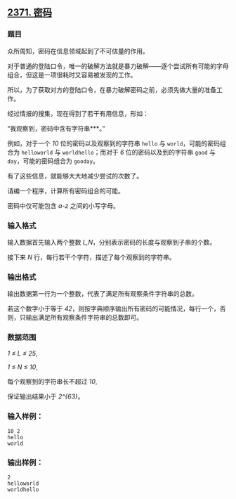 ## [2371. 密码](https://www.acwing.com/problem/content/2373/)

### 题目

众所周知，密码在信息领域起到了不可估量的作用。

对于普通的登陆口令，唯一的破解方法就是暴力破解——逐个尝试所有可能的字母组合，但这是一项很耗时又容易被发现的工作。

所以，为了获取对方的登陆口令，在暴力破解密码之前，必须先做大量的准备工作。

经过情报的搜集，现在得到了若干有用信息，形如：

“我观察到，密码中含有字符串***。”

例如，对于一个 *10* 位的密码以及观察到的字符串 `hello` 与 `world`，可能的密码组合为 `helloworld` 与 `worldhello`；而对于 *6* 位的密码以及到的字符串 `good` 与 `day`，可能的密码组合为 `gooday`。

有了这些信息，就能够大大地减少尝试的次数了。

请编一个程序，计算所有密码组合的可能。

密码中仅可能包含 *a-z* 之间的小写字母。

### 输入格式

输入数据首先输入两个整数 *L,N*，分别表示密码的长度与观察到子串的个数。

接下来 *N* 行，每行若干个字符，描述了每个观察到的字符串。

### 输出格式

输出数据第一行为一个整数，代表了满足所有观察条件字符串的总数。

若这个数字小于等于 *42*，则按字典顺序输出所有密码的可能情况，每行一个，否则，只输出满足所有观察条件字符串的总数即可。

### 数据范围

*1 ≤ L ≤ 25*,

*1 ≤ N ≤ 10*,

每个观察到的字符串长不超过 *10*,

保证输出结果小于 *2^{63}*。

### 输入样例：

```
10 2
hello
world
```

### 输出样例：

```
2
helloworld
worldhello
```
